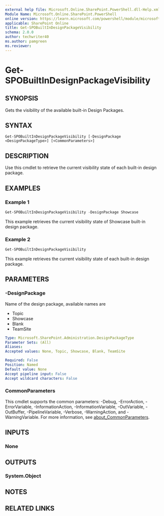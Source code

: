 ```yaml
---
external help file: Microsoft.Online.SharePoint.PowerShell.dll-Help.xml
Module Name: Microsoft.Online.SharePoint.PowerShell
online version: https://learn.microsoft.com/powershell/module/microsoft.online.sharepoint.powershell/get-spobuiltindesignpackagevisibility
applicable: SharePoint Online
title: Get-SPOBuiltInDesignPackageVisibility
schema: 2.0.0
author: techwriter40
ms.author: pamgreen
ms.reviewer:
---
```


# Get-SPOBuiltInDesignPackageVisibility

## SYNOPSIS

Gets the visibility of the available built-in Design Packages.

## SYNTAX

```
Get-SPOBuiltInDesignPackageVisibility [-DesignPackage <DesignPackageType>] [<CommonParameters>]
```

## DESCRIPTION

Use this cmdlet to retrieve the current visibility state of each built-in design package.

## EXAMPLES

### Example 1

```powershell
Get-SPOBuiltInDesignPackageVisibility -DesignPackage Showcase
```

This example retrieves the current visibility state of Showcase built-in design package.

### Example 2

```powershell
Get-SPOBuiltInDesignPackageVisibility
```

This example retrieves the current visibility state of each built-in design package.

## PARAMETERS

### -DesignPackage

Name of the design package, available names are
- Topic
- Showcase
- Blank
- TeamSite

```yaml
Type: Microsoft.SharePoint.Administration.DesignPackageType
Parameter Sets: (All)
Aliases:
Accepted values: None, Topic, Showcase, Blank, TeamSite

Required: False
Position: Named
Default value: None
Accept pipeline input: False
Accept wildcard characters: False
```

### CommonParameters
This cmdlet supports the common parameters: -Debug, -ErrorAction, -ErrorVariable, -InformationAction, -InformationVariable, -OutVariable, -OutBuffer, -PipelineVariable, -Verbose, -WarningAction, and -WarningVariable. For more information, see [about_CommonParameters](https://go.microsoft.com/fwlink/?LinkID=113216).

## INPUTS

### None

## OUTPUTS

### System.Object

## NOTES

## RELATED LINKS
